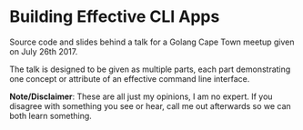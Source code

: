 # Building Effective CLI Apps

Source code and slides behind a talk for a Golang Cape Town meetup given on July 26th 2017.

The talk is designed to be given as multiple parts, each part demonstrating one concept or attribute of an effective command line interface.

**Note/Disclaimer**: These are all just my opinions, I am no expert. If you disagree with something you see or hear, call me out afterwards so we can both learn something.
